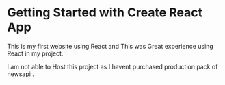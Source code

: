 # Getting Started with Create React App

This is my first website using React and This was Great experience using React in my project.

I am not able to Host this project as I havent purchased production pack of newsapi .